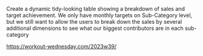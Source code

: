 Create a dynamic tidy-looking table showing a breakdown of sales and target achievement. We only have monthly targets on Sub-Category level, but we still want to allow the users to break down the sales by several additional dimensions to see what our biggest contributors are in each sub-category

https://workout-wednesday.com/2023w39/
